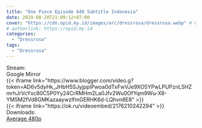 ```yaml
---
title: "One Piece Episode 648 Subtitle Indonesia"
date: 2019-08-20T21:09:12+07:00
cover: "https://cdn.opid.my.id/images/arc/dressrosa/dressrosa.webp" # Optional, cover
# authorlink: https://opid.my.id
categories:
  - "Dressrosa"
tags:
  - "Dressrosa"
---
```

<div class="ui menu violet borderless inverted">
  <div class="header item active">
        Stream:
    </div>
  <a class="active item" data-tab="google">
    <i class="google drive icon"></i> Google
  </a>
  <a class="item nounderline" data-tab="mirror">
    <i class="odnoklassniki icon"></i> Mirror
  </a>
</div>
<div class="ui bottom attached tab segment active" style="border:0 !important;" data-tab="google">
{{< iframe link="https://www.blogger.com/video.g?token=AD6v5dyHk_JHbH5SJyjppIPwoa0dTxFwVJe9XO5YPwLPUPznL5HZmrhJrVcYxc80C5P0Yy24CrRMHm2La0Jfv2Wu0OfYqm9Wu-X8-YM5M2fVd8GMKazaaywzlfmGERHK6d-LQhvn8E8" >}}
</div>
<div class="ui bottom attached tab segment" style="border:0 !important;" data-tab="mirror">
{{< iframe link="https://ok.ru/videoembed/2176210242294" >}}
</div>
<div class="ui menu violet borderless inverted">
  <div class="header item active">
        Downloads:
    </div>
  <a class="item nounderline" href="https://ouo.io/Hfaczc" target="_blank" rel="dofollow"><i class="google drive icon"></i>
    Average 480p</a>
</div>